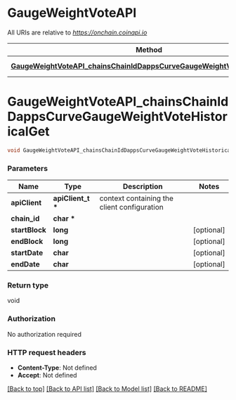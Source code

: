 # GaugeWeightVoteAPI

All URIs are relative to *https://onchain.coinapi.io*

Method | HTTP request | Description
------------- | ------------- | -------------
[**GaugeWeightVoteAPI_chainsChainIdDappsCurveGaugeWeightVoteHistoricalGet**](GaugeWeightVoteAPI.md#GaugeWeightVoteAPI_chainsChainIdDappsCurveGaugeWeightVoteHistoricalGet) | **GET** /chains/{chain_id}/dapps/curve/gaugeWeightVote/historical | 


# **GaugeWeightVoteAPI_chainsChainIdDappsCurveGaugeWeightVoteHistoricalGet**
```c
void GaugeWeightVoteAPI_chainsChainIdDappsCurveGaugeWeightVoteHistoricalGet(apiClient_t *apiClient, char * chain_id, long startBlock, long endBlock, char startDate, char endDate);
```

### Parameters
Name | Type | Description  | Notes
------------- | ------------- | ------------- | -------------
**apiClient** | **apiClient_t \*** | context containing the client configuration |
**chain_id** | **char \*** |  | 
**startBlock** | **long** |  | [optional] 
**endBlock** | **long** |  | [optional] 
**startDate** | **char** |  | [optional] 
**endDate** | **char** |  | [optional] 

### Return type

void

### Authorization

No authorization required

### HTTP request headers

 - **Content-Type**: Not defined
 - **Accept**: Not defined

[[Back to top]](#) [[Back to API list]](../README.md#documentation-for-api-endpoints) [[Back to Model list]](../README.md#documentation-for-models) [[Back to README]](../README.md)


